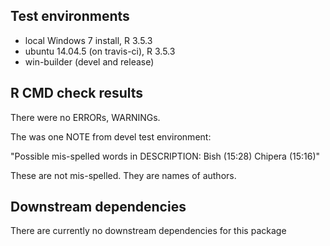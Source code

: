 ## Test environments
* local Windows 7 install, R 3.5.3
* ubuntu 14.04.5 (on travis-ci), R 3.5.3
* win-builder (devel and release)

## R CMD check results
There were no ERRORs, WARNINGs.

The was one NOTE from devel test environment:

"Possible mis-spelled words in DESCRIPTION:
Bish (15:28)
Chipera (15:16)"

These are not mis-spelled. They are names of authors.

## Downstream dependencies
There are currently no downstream dependencies for this package

